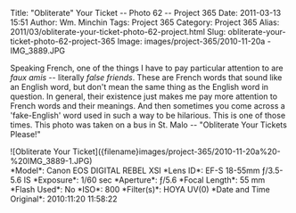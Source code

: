 Title: "Obliterate" Your Ticket -- Photo 62 -- Project 365
Date: 2011-03-13 15:51
Author: Wm. Minchin
Tags: Project 365
Category: Project 365
Alias: 2011/03/obliterate-your-ticket-photo-62-project.html
Slug: obliterate-your-ticket-photo-62-project-365
Image: images/project-365/2010-11-20a - IMG_3889.JPG

Speaking French, one of the things I have to pay particular attention to
are *faux amis* -- literally *false friends*. These are French words that
sound like an English word, but don't mean the same thing as the English
word in question. In general, their existence just makes me pay more
attention to French words and their meanings. And then sometimes you
come across a 'fake-English' word used in such a way to be hilarious.
This is one of those times. This photo was taken on a bus in St. Malo --
"Obliterate Your Tickets Please!"

<div markdown=1 class="text-center">
![Obliterate Your Ticket]({filename}images/project-365/2010-11-20a%20-%20IMG_3889-1.JPG)
</div>

<div markdown=1 class="photo-infobox">
*Model*: Canon EOS DIGITAL REBEL XSI  
*Lens ID*: EF-S 18-55mm ƒ/3.5-5.6 IS  
*Exposure*: 1/60 sec  
*Aperture*: ƒ/5.6  
*Focal Length*: 55 mm  
*Flash Used*: No  
*ISO*: 800  
*Filter(s)*: HOYA UV(0)  
*Date and Time Original*: 2010:11:20 11:58:22
</div>
